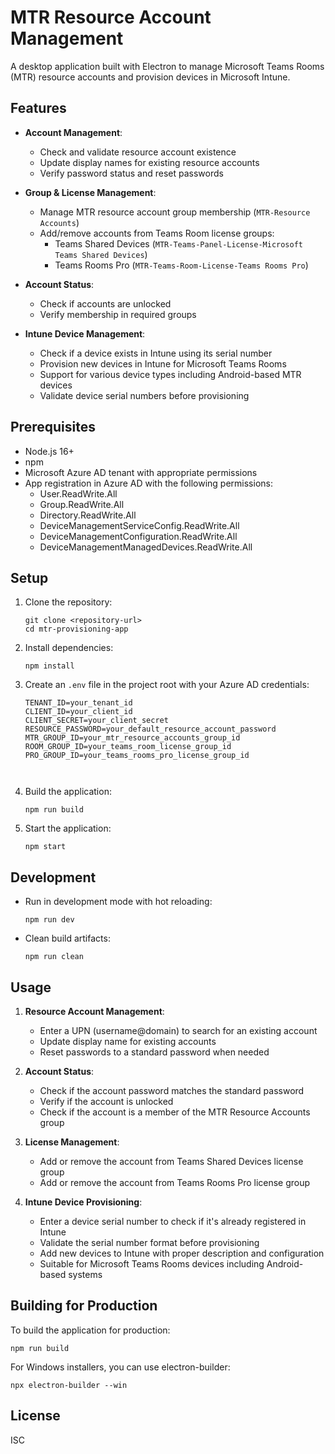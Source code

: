 # MTR Resource Account Management

A desktop application built with Electron to manage Microsoft Teams Rooms (MTR) resource accounts and provision devices in Microsoft Intune.

## Features

- **Account Management**:
  - Check and validate resource account existence
  - Update display names for existing resource accounts
  - Verify password status and reset passwords
  
- **Group & License Management**:
  - Manage MTR resource account group membership (`MTR-Resource Accounts`)
  - Add/remove accounts from Teams Room license groups:
    - Teams Shared Devices (`MTR-Teams-Panel-License-Microsoft Teams Shared Devices`)
    - Teams Rooms Pro (`MTR-Teams-Room-License-Teams Rooms Pro`)
  
- **Account Status**:
  - Check if accounts are unlocked
  - Verify membership in required groups

- **Intune Device Management**:
  - Check if a device exists in Intune using its serial number
  - Provision new devices in Intune for Microsoft Teams Rooms
  - Support for various device types including Android-based MTR devices
  - Validate device serial numbers before provisioning

## Prerequisites

- Node.js 16+
- npm
- Microsoft Azure AD tenant with appropriate permissions
- App registration in Azure AD with the following permissions:
  - User.ReadWrite.All
  - Group.ReadWrite.All
  - Directory.ReadWrite.All
  - DeviceManagementServiceConfig.ReadWrite.All
  - DeviceManagementConfiguration.ReadWrite.All
  - DeviceManagementManagedDevices.ReadWrite.All

## Setup

1. Clone the repository:
   ```
   git clone <repository-url>
   cd mtr-provisioning-app
   ```

2. Install dependencies:
   ```
   npm install
   ```

3. Create an `.env` file in the project root with your Azure AD credentials:
   ```
   TENANT_ID=your_tenant_id
   CLIENT_ID=your_client_id
   CLIENT_SECRET=your_client_secret
   RESOURCE_PASSWORD=your_default_resource_account_password
   MTR_GROUP_ID=your_mtr_resource_accounts_group_id
   ROOM_GROUP_ID=your_teams_room_license_group_id
   PRO_GROUP_ID=your_teams_rooms_pro_license_group_id
   


4. Build the application:
   ```
   npm run build
   ```

5. Start the application:
   ```
   npm start
   ```

## Development

- Run in development mode with hot reloading:
  ```
  npm run dev
  ```

- Clean build artifacts:
  ```
  npm run clean
  ```

## Usage

1. **Resource Account Management**:
   - Enter a UPN (username@domain) to search for an existing account
   - Update display name for existing accounts
   - Reset passwords to a standard password when needed

2. **Account Status**:
   - Check if the account password matches the standard password
   - Verify if the account is unlocked
   - Check if the account is a member of the MTR Resource Accounts group

3. **License Management**:
   - Add or remove the account from Teams Shared Devices license group
   - Add or remove the account from Teams Rooms Pro license group

4. **Intune Device Provisioning**:
   - Enter a device serial number to check if it's already registered in Intune
   - Validate the serial number format before provisioning
   - Add new devices to Intune with proper description and configuration
   - Suitable for Microsoft Teams Rooms devices including Android-based systems

## Building for Production

To build the application for production:

```
npm run build
```

For Windows installers, you can use electron-builder:

```
npx electron-builder --win
```

## License

ISC